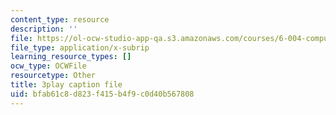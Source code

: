 ```yaml
---
content_type: resource
description: ''
file: https://ol-ocw-studio-app-qa.s3.amazonaws.com/courses/6-004-computation-structures-spring-2017/bfab61c8d823f415b4f9c0d40b567808_VxVF6QzwtwI.srt
file_type: application/x-subrip
learning_resource_types: []
ocw_type: OCWFile
resourcetype: Other
title: 3play caption file
uid: bfab61c8-d823-f415-b4f9-c0d40b567808
---
```

